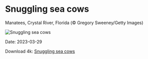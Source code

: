 # Snuggling sea cows

Manatees, Crystal River, Florida (© Gregory Sweeney/Getty Images)

![Snuggling sea cows](https://bing.com/th?id=OHR.NuzzleManatee_EN-US6719438929_UHD.jpg&rf=LaDigue_UHD.jpg&pid=hp&w=1024&h=576&rs=1&c=4)

Date: 2023-03-29

Download 4k: [Snuggling sea cows](https://bing.com/th?id=OHR.NuzzleManatee_EN-US6719438929_UHD.jpg&rf=LaDigue_UHD.jpg&pid=hp&w=3840&h=2160&rs=1&c=4)

